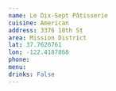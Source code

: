 ```yaml
---
name: Le Dix-Sept Pâtisserie
cuisine: American
address: 3376 18th St
area: Mission District
lat: 37.7620761
lon: -122.4187868
phone: 
menu: 
drinks: False
---
```

